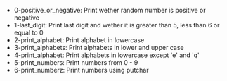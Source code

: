- 0-positive_or_negative: Print wether random number is positive or negative
- 1-last_digit: Print last digit and wether it is greater than 5, less than 6 or equal to 0
- 2-print_alphabet: Print alphabet in lowercase
- 3-print_alphabets: Print alphabets in lower and upper case
- 4-print_alphabet: Print alphabets in lowercase except 'e' and 'q'
- 5-print_numbers: Print numbers from 0 - 9
- 6-print_numberz: Print numbers using putchar
